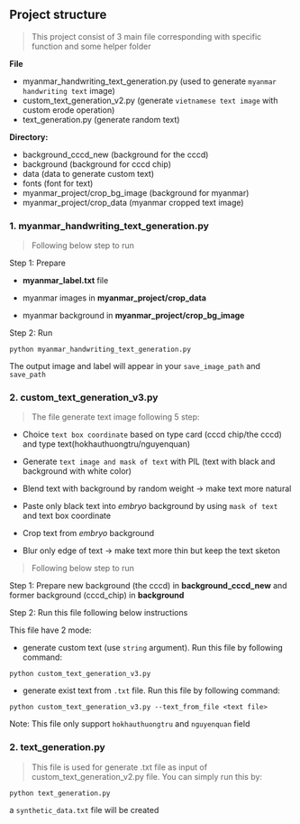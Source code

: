 ## Project structure
>This project consist of 3 main file corresponding with specific function and some helper folder

**File**
- myanmar_handwriting_text_generation.py (used to generate ```myanmar handwriting text``` image)
- custom_text_generation_v2.py (generate ```vietnamese text image``` with custom erode operation)
- text_generation.py (generate random text)

**Directory:**
- background_cccd_new (background for the cccd)
- background (background for cccd chip)
- data (data to generate custom text)
- fonts (font for text)
- myanmar_project/crop_bg_image (background for myanmar)
- myanmar_project/crop_data (myanmar cropped text image)
###  1. myanmar_handwriting_text_generation.py
> Following below step to run 

Step 1: Prepare 

- **myanmar_label.txt** file

- myanmar images in **myanmar_project/crop_data** 

- myanmar background in **myanmar_project/crop_bg_image**

Step 2: Run
```
python myanmar_handwriting_text_generation.py 
```

The output image and label will appear in your ```save_image_path``` and ```save_path``` 

### 2. custom_text_generation_v3.py 
> The file generate text image following 5 step:

- Choice ```text box coordinate``` based on type card (cccd chip/the cccd) and type text(hokhauthuongtru/nguyenquan)

- Generate ```text image and mask of text``` with PIL (text with black and background with white color)

- Blend text with background by random weight -> make text more natural

- Paste only black text into *embryo* background by using ```mask of text``` and text box coordinate 

- Crop text from *embryo* background 

- Blur only edge of text -> make text more thin but keep the text sketon

> Following below step to run 

Step 1: Prepare new background (the cccd) in **background_cccd_new** and former background (cccd_chip) in **background**

Step 2: Run this file following  below instructions
 
 This file have 2 mode:
- generate custom text (use ```string``` argument).
Run this file by following command:

```
python custom_text_generation_v3.py 
```

- generate exist text from ```.txt``` file.
Run this file by following command:
```
python custom_text_generation_v3.py --text_from_file <text file>
```

Note: This file only support ```hokhauthuongtru``` and ```nguyenquan``` field

### 2. text_generation.py 
> This file is used for generate .txt file as input of custom_text_generation_v2.py file. You can simply run this by:

```
python text_generation.py
```
a ```synthetic_data.txt``` file will be created